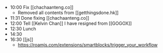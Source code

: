 - 10:00 Fix [[chachaanteng.co]]
    - Removed all contents from [[getthingsdone.hk]]
- 11:31 Done fixing [[chachaanteng.co]]
- 12:00 Tell [[Kelvin Chan]] I have resigned from [[GOGOX]]
- 12:30 Lunch
- 14:30
- 16:30 [[js]]
    - https://roamjs.com/extensions/smartblocks/trigger_your_workflow
